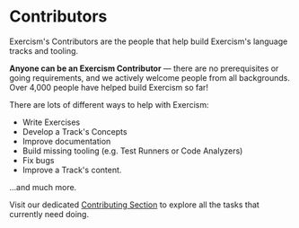 # Contributors

Exercism's Contributors are the people that help build Exercism's language tracks and tooling.

**Anyone can be an Exercism Contributor** — there are no prerequisites or going requirements, and we actively welcome people from all backgrounds.
Over 4,000 people have helped build Exercism so far!

There are lots of different ways to help with Exercism:

- Write Exercises
- Develop a Track's Concepts
- Improve documentation
- Build missing tooling (e.g. Test Runners or Code Analyzers)
- Fix bugs
- Improve a Track's content.

...and much more.

Visit our dedicated [Contributing Section](/building) to explore all the tasks that currently need doing.
